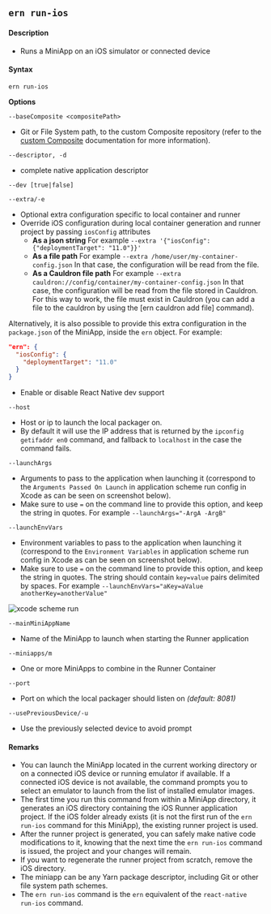 ## `ern run-ios`

#### Description

- Runs a MiniApp on an iOS simulator or connected device

#### Syntax

`ern run-ios`

**Options**

`--baseComposite <compositePath>`

- Git or File System path, to the custom Composite repository (refer to the [custom Composite] documentation for more information).

`--descriptor, -d`

- complete native application descriptor

`--dev [true|false]`

`--extra/-e`

- Optional extra configuration specific to local container and runner
- Override iOS configuration during local container generation and runner project by passing `iosConfig` attributes
  - **As a json string**
    For example `--extra '{"iosConfig": {"deploymentTarget": "11.0"}}'`
  - **As a file path**
    For example `--extra /home/user/my-container-config.json`
    In that case, the configuration will be read from the file.
  - **As a Cauldron file path**
    For example `--extra cauldron://config/container/my-container-config.json`
    In that case, the configuration will be read from the file stored in Cauldron.
    For this way to work, the file must exist in Cauldron (you can add a file to the cauldron by using the [ern cauldron add file] command).

Alternatively, it is also possible to provide this extra configuration in the `package.json` of the MiniApp, inside the `ern` object. For example:

```json
"ern": {
  "iosConfig": {
    "deploymentTarget": "11.0"
  }
}
```

- Enable or disable React Native dev support

`--host`

- Host or ip to launch the local packager on.
- By default it will use the IP address that is returned by the `ipconfig getifaddr en0` command, and fallback to `localhost` in the case the command fails.

`--launchArgs`

- Arguments to pass to the application when launching it (correspond to the `Arguments Passed On Launch` in application scheme run config in Xcode as can be seen on screenshot below).
- Make sure to use `=` on the command line to provide this option, and keep the string in quotes. For example `--launchArgs="-ArgA -ArgB"`

`--launchEnvVars`

- Environment variables to pass to the application when launching it (correspond to the `Environment Variables` in application scheme run config in Xcode as can be seen on screenshot below).
- Make sure to use `=` on the command line to provide this option, and keep the string in quotes. The string should contain `key=value` pairs delimited by spaces. For example `--launchEnvVars="aKey=aValue anotherKey=anotherValue"`

![xcode scheme run](../images/xcode-scheme-run.png)

`--mainMiniAppName`

- Name of the MiniApp to launch when starting the Runner application

`--miniapps/m`

- One or more MiniApps to combine in the Runner Container

`--port`

- Port on which the local packager should listen on _(default: 8081)_

`--usePreviousDevice/-u`

- Use the previously selected device to avoid prompt

#### Remarks

- You can launch the MiniApp located in the current working directory or on a connected iOS device or running emulator if available. If a connected iOS device is not available, the command prompts you to select an emulator to launch from the list of installed emulator images.
- The first time you run this command from within a MiniApp directory, it generates an iOS directory containing the iOS Runner application project. If the iOS folder already exists (it is not the first run of the `ern run-ios` command for this MiniApp), the existing runner project is used.
- After the runner project is generated, you can safely make native code modifications to it, knowing that the next time the `ern run-ios` command is issued, the project and your changes will remain.
- If you want to regenerate the runner project from scratch, remove the iOS directory.
- The miniapp can be any Yarn package descriptor, including Git or other file system path schemes.
- The `ern run-ios` command is the `ern` equivalent of the `react-native run-ios` command.

[custom composite]: ./platform-parts/composite/index.md
